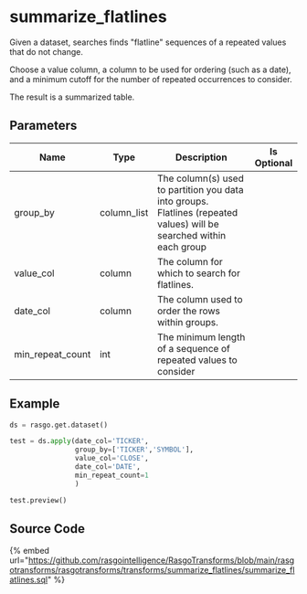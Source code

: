 

# summarize_flatlines

Given a dataset, searches finds "flatline" sequences of a repeated values that do not change. 

Choose a value column, a column to be used for ordering (such as a date), and a minimum cutoff for the number of repeated occurrences to consider.
 
The result is a summarized table. 


## Parameters

|       Name       |    Type     |                                                     Description                                                      | Is Optional |
| ---------------- | ----------- | -------------------------------------------------------------------------------------------------------------------- | ----------- |
| group_by         | column_list | The column(s) used to partition you data into groups. Flatlines (repeated values) will be searched within each group |             |
| value_col        | column      | The column for which to search for flatlines.                                                                        |             |
| date_col         | column      | The column used to order the rows within groups.                                                                     |             |
| min_repeat_count | int         | The minimum length of a sequence of repeated values to consider                                                      |             |


## Example

```python
ds = rasgo.get.dataset()

test = ds.apply(date_col='TICKER',
                group_by=['TICKER','SYMBOL'],
                value_col='CLOSE',
                date_col='DATE',
                min_repeat_count=1
                )

test.preview()
```

## Source Code

{% embed url="https://github.com/rasgointelligence/RasgoTransforms/blob/main/rasgotransforms/rasgotransforms/transforms/summarize_flatlines/summarize_flatlines.sql" %}

